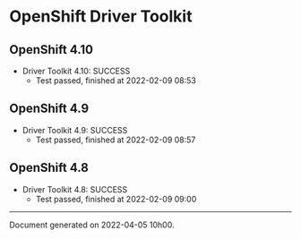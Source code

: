 
OpenShift Driver Toolkit
========================

OpenShift 4.10
--------------



* Driver Toolkit 4.10: SUCCESS
  - Test passed, finished at 2022-02-09 08:53

OpenShift 4.9
-------------



* Driver Toolkit 4.9: SUCCESS
  - Test passed, finished at 2022-02-09 08:57

OpenShift 4.8
-------------



* Driver Toolkit 4.8: SUCCESS
  - Test passed, finished at 2022-02-09 09:00

---
Document generated on 2022-04-05 10h00.
